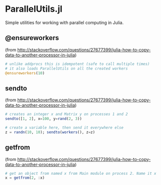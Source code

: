 # ParallelUtils.jl

Simple utilities for working with parallel computing in Julia.

## @ensureworkers
(from http://stackoverflow.com/questions/27677399/julia-how-to-copy-data-to-another-processor-in-julia)

```julia
# unlike addprocs this is idempotent (safe to call multiple times)
# it also loads ParallelUtils on all the created workers
@ensureworkers(10)
```

## sendto
(from http://stackoverflow.com/questions/27677399/julia-how-to-copy-data-to-another-processor-in-julia)

```julia
# creates an integer x and Matrix y on processes 1 and 2
sendto([1, 2], x=100, y=rand(2, 3))

# create a variable here, then send it everywhere else
z = randn(10, 10); sendto(workers(), z=z)
```

## getfrom
(from http://stackoverflow.com/questions/27677399/julia-how-to-copy-data-to-another-processor-in-julia)
```julia
# get an object from named x from Main module on process 2. Name it x
x = getfrom(2, :x)
```
